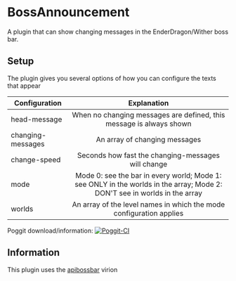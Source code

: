 # BossAnnouncement
A plugin that can show changing messages in the EnderDragon/Wither boss bar.

## Setup
The plugin gives you several options of how you can configure the texts that appear

| Configuration | Explanation |
|-------------------|:-------------------------------------------------------------------:|
| head-message | When no changing messages are defined, this message is always shown |
| changing-messages | An array of changing messages |
| change-speed | Seconds how fast the changing-messages will change |
| mode | Mode 0: see the bar in every world; Mode 1: see ONLY in the worlds in the array; Mode 2: DON'T see in worlds in the array |
| worlds | An array of the level names in which the mode configuration applies |

Poggit download/information:
[![Poggit-CI](https://poggit.pmmp.io/ci.badge/thebigsmileXD/BossAnnouncement/BossAnnouncement)](https://poggit.pmmp.io/ci/thebigsmileXD/BossAnnouncement/BossAnnouncement)

## Information
This plugin uses the [apibossbar](https://github.com/thebigsmileXD/apibossbar) virion